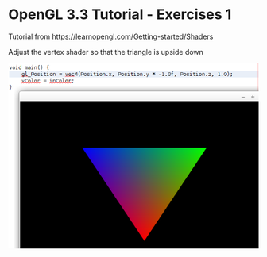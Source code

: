 # OpenGL 3.3 Tutorial - Exercises 1

Tutorial from https://learnopengl.com/Getting-started/Shaders

Adjust the vertex shader so that the triangle is upside down

![alt text](https://github.com/tapin13/openGL-3-3-examples/blob/master/tutorial35_shaders_vertex_config/Screenshot.png)

